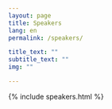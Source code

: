 ```yaml
---
layout: page
title: Speakers
lang: en
permalink: /speakers/

title_text: ""
subtitle_text: ""
img: ""

---
```


<div class="container-fluid">
	{% include speakers.html %}
</div>